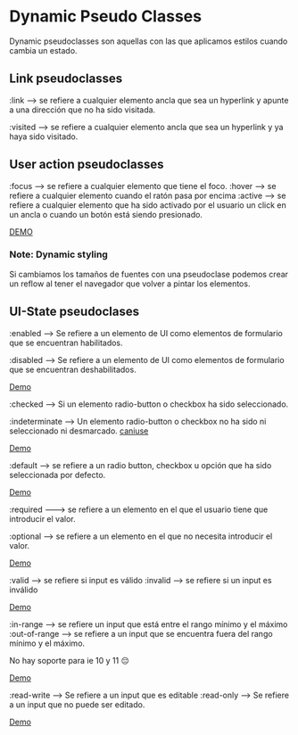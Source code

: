 # Dynamic Pseudo Classes

Dynamic pseudoclasses son aquellas con las que aplicamos estilos cuando cambia un estado.

## Link pseudoclasses

:link --> se refiere a cualquier elemento ancla que sea un hyperlink y apunte a una dirección que no ha sido visitada.

:visited --> se refiere a cualquier elemento ancla que sea un hyperlink y ya haya sido visitado.

## User action pseudoclasses

:focus --> se refiere a cualquier elemento que tiene el foco.
:hover --> se refiere a cualquier elemento cuando el ratón pasa por encima
:active --> se refiere a cualquier elemento que ha sido activado por el usuario un click en un ancla o cuando un botón está siendo presionado.

[DEMO](https://htmlpreview.github.io/?https://github.com/gabrielseco/css-reference/blob/master/src/chapter-02/11-dynamic-pseudo-classes/user-action.html)

### Note: Dynamic styling

Si cambiamos los tamaños de fuentes con una pseudoclase podemos crear un reflow al tener el navegador que volver a pintar los elementos.

## UI-State pseudoclases

:enabled --> Se refiere a un elemento de UI como elementos de formulario que se encuentran habilitados.

:disabled --> Se refiere a un elemento de UI como elementos de formulario que se encuentran deshabilitados.

[Demo](https://htmlpreview.github.io/?https://github.com/gabrielseco/css-reference/blob/master/src/chapter-02/11-dynamic-pseudo-classes/enabled-disabled.html)

:checked --> Si un elemento radio-button o checkbox ha sido seleccionado.

:indeterminate --> Un elemento radio-button o checkbox no ha sido ni seleccionado ni desmarcado. [caniuse](https://caniuse.com/#feat=css-indeterminate-pseudo)

[Demo](https://htmlpreview.github.io/?https://github.com/gabrielseco/css-reference/blob/master/src/chapter-02/11-dynamic-pseudo-classes/checked.html)

:default --> se refiere a un radio button, checkbox u opción que ha sido seleccionada por defecto.

[Demo](https://htmlpreview.github.io/?https://github.com/gabrielseco/css-reference/blob/master/src/chapter-02/11-dynamic-pseudo-classes/default.html)

:required ---> se refiere a un elemento en el que el usuario tiene que introducir el valor.

:optional --> se refiere a un elemento en el que no necesita introducir el valor.

[Demo](https://htmlpreview.github.io/?https://github.com/gabrielseco/css-reference/blob/master/src/chapter-02/11-dynamic-pseudo-classes/required.html)

:valid --> se refiere si input es válido
:invalid --> se refiere si un input es inválido

[Demo](https://htmlpreview.github.io/?https://github.com/gabrielseco/css-reference/blob/master/src/chapter-02/11-dynamic-pseudo-classes/valid.html)

:in-range --> se refiere un input que está entre el rango mínimo y el máximo
:out-of-range --> se refiere a un input que se encuentra fuera del rango mínimo y el máximo.

No hay soporte para ie 10 y 11 😔

[Demo](https://htmlpreview.github.io/?https://github.com/gabrielseco/css-reference/blob/master/src/chapter-02/11-dynamic-pseudo-classes/range.html)

:read-write --> Se refiere a un input que es editable
:read-only --> Se refiere a un input que no puede ser editado.

[Demo](https://htmlpreview.github.io/?https://github.com/gabrielseco/css-reference/blob/master/src/chapter-02/11-dynamic-pseudo-classes/readonly.html)

